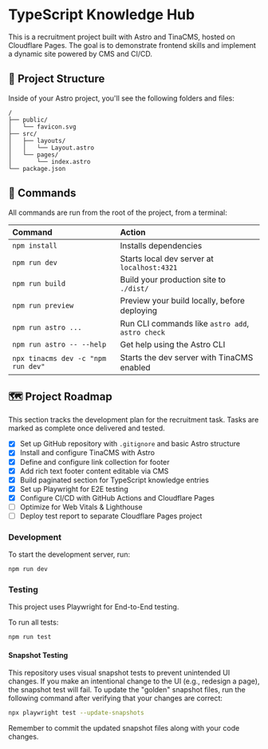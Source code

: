 # TypeScript Knowledge Hub

This is a recruitment project built with Astro and TinaCMS, hosted on Cloudflare Pages. The goal is to demonstrate frontend skills and implement a dynamic site powered by CMS and CI/CD.

## 🚀 Project Structure

Inside of your Astro project, you'll see the following folders and files:

```text
/
├── public/
│   └── favicon.svg
├── src/
│   ├── layouts/
│   │   └── Layout.astro
│   └── pages/
│       └── index.astro
└── package.json
```

## 🧞 Commands

All commands are run from the root of the project, from a terminal:

| Command                   | Action                                                                           |
| :------------------------ |:---------------------------------------------------------------------------------|
| `npm install`             | Installs dependencies                                                            |
| `npm run dev`             | Starts local dev server at `localhost:4321`                                      |
| `npm run build`           | Build your production site to `./dist/`                                          |
| `npm run preview`         | Preview your build locally, before deploying                                     |
| `npm run astro ...`       | Run CLI commands like `astro add`, `astro check`                                 |
| `npm run astro -- --help` | Get help using the Astro CLI                                                     |
| `npx tinacms dev -c "npm run dev"`| Starts the dev server with TinaCMS enabled|

## 🗺️ Project Roadmap

This section tracks the development plan for the recruitment task. Tasks are marked as complete once delivered and tested.

- [x] Set up GitHub repository with `.gitignore` and basic Astro structure
- [x] Install and configure TinaCMS with Astro
- [x] Define and configure link collection for footer
- [x] Add rich text footer content editable via CMS
- [x] Build paginated section for TypeScript knowledge entries
- [x] Set up Playwright for E2E testing
- [x] Configure CI/CD with GitHub Actions and Cloudflare Pages
- [ ] Optimize for Web Vitals & Lighthouse
- [ ] Deploy test report to separate Cloudflare Pages project

### Development

To start the development server, run:

```bash
npm run dev
```

### Testing

This project uses Playwright for End-to-End testing.

To run all tests:

```bash
npm run test
```

#### Snapshot Testing

This repository uses visual snapshot tests to prevent unintended UI changes. If you make an intentional change to the UI (e.g., redesign a page), the snapshot test will fail. To update the "golden" snapshot files, run the following command after verifying that your changes are correct:

```bash
npx playwright test --update-snapshots
```

Remember to commit the updated snapshot files along with your code changes.
